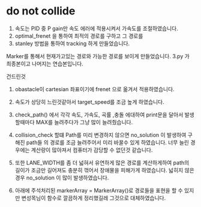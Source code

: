 # do not collide 

1. 속도는 PID 중 P gain만 속도 에러에 적용시켜서 가속도를 조절하였습니다. 
2. optimal_frenet 을 통하여 최적의 경로를 구하고 그 경로를
3. stanley 방법을 통하여 tracking 하게 만들었습니다.

Marker를 통해서 현재가고있는 경로와 가능한 경로를 보이게 만들었습니다.
3.py 가 최종본이고 나머지는 연습본입니다.

건드린것
1. obastacle이 cartesian 좌표이기에 frenet 으로 옮겨서 적용하였습니다.

2. 속도가 상당히 느린것같아서 target_speed를 조금 높게 하였습니다.

3. check_path() 에서 각각 속도, 가속도, 곡률 ,충돌 에대하여 print문을 달아서 발생할때마다 MAX를 늘려주다가 그냥 많이 늘려줬습니다.

4. collision_check 할떄 Path를 미리 변경하지 않으면 no_solution 이 발생하여 구해진 path들 의 경로를 조금 늘려주어서
미리 바꿀수 있게 하였습니다. 너무 늘린 경우에는 계산량이 많아져서 컴퓨터가 감당할 수 없던것 같습니다.

5. 또한 LANE_WIDTH를 좀 더 넓혀서 유연하게 많은 경로를 계산하게하여 path의 길이가 조금만 길어져도 충분히 꺾어서 장애물을 피해가게 하였습니다.
넓히지 않은경우 no_solution 이 많이 발생하였습니다.

6. 아래에 주석처리된 markerArray = MarkerArray()로 경로들을 표현을 할 수 있지만 변성목님이 함수로 깔끔하게 정리했길레 그것으로 대체하였습니다.
